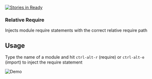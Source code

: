 [![Stories in Ready](https://badge.waffle.io/stuwilliams47/relative-require.png?label=ready&title=Ready)](https://waffle.io/stuwilliams47/relative-require)
### Relative Require

Injects module require statements with the correct relative require path

## Usage

Type the name of a module and hit `ctrl-alt-r` (require) or `ctrl-alt-e` (import) to inject the require statement

![Demo](https://s9.postimg.org/w7ghyjslb/relative_require.gif)
